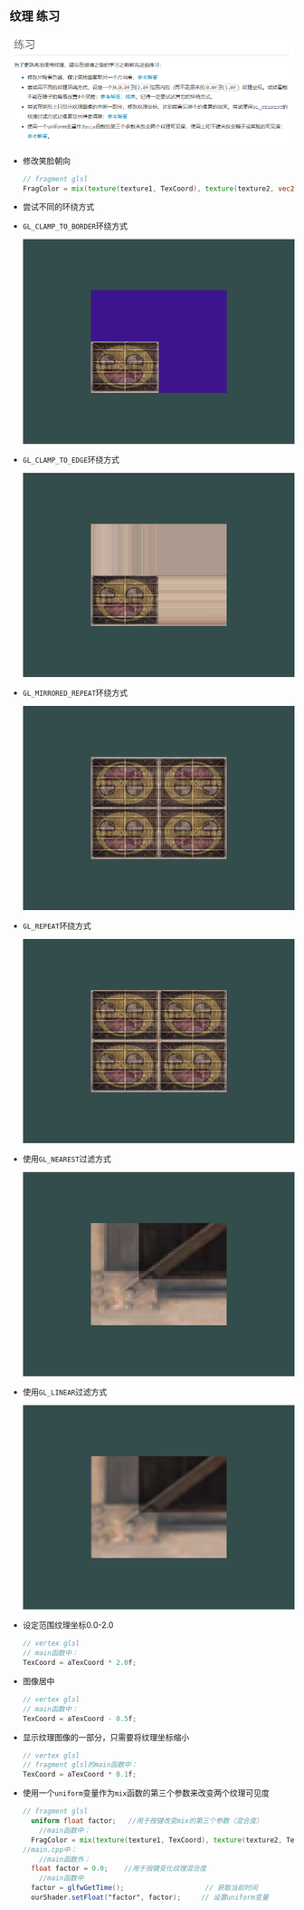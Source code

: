 ## 纹理 练习

![alt text](images/image.png)

- 修改笑脸朝向

  ```glsl
  // fragment glsl
  FragColor = mix(texture(texture1, TexCoord), texture(texture2, vec2(1 - TexCoord.x, TextCoord.y)), 0.2);
  ```
  
- 尝试不同的环绕方式

- `GL_CLAMP_TO_BORDER`环绕方式

  ![image-20210421215156603](images/image-20210421215156603.png)

- `GL_CLAMP_TO_EDGE`环绕方式

  ![image-20210421215241280](images/image-20210421215241280.png)

- `GL_MIRRORED_REPEAT`环绕方式

  ![image-20210421215319864](images/image-20210421215319864.png)

- `GL_REPEAT`环绕方式

  ![image-20210421215400944](images/image-20210421215400944.png)

- 使用`GL_NEAREST`过滤方式

  ![image-20210421214856449](images/image-20210421214856449.png)

- 使用`GL_LINEAR`过滤方式

  ![image-20210421215031627](images/image-20210421215031627.png)
  
- 设定范围纹理坐标0.0-2.0
  ```glsl
  // vertex glsl
  // main函数中：
  TexCoord = aTexCoord * 2.0f;
  ```

- 图像居中
  ```glsl
  // vertex glsl
  // main函数中：
  TexCoord = aTexCoord - 0.5f;
  ```

- 显示纹理图像的一部分，只需要将纹理坐标缩小
  ```glsl
  // vertex glsl
  // fragment glsl的main函数中：
  TexCoord = aTexCoord * 0.1f;
  ```
- 使用一个`uniform`变量作为`mix`函数的第三个参数来改变两个纹理可见度

  ```glsl
  // fragment glsl
    uniform float factor;   //用于按键改变mix的第三个参数（混合度）
      //main函数中：
    FragColor = mix(texture(texture1, TexCoord), texture(texture2, TexCoord), abs(sin(factor * 0.2)));
  //main.cpp中：
      //main函数外：
    float factor = 0.0;    //用于按键变化纹理混合度
      //main函数中
    factor = glfwGetTime();                    // 获取当前时间
    ourShader.setFloat("factor", factor);     // 设置uniform变量
  ```

  